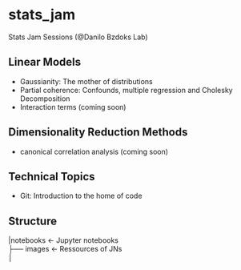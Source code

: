 # stats_jam
Stats Jam Sessions (@Danilo Bzdoks Lab)

##	 Linear Models
- Gaussianity: The mother of distributions
- Partial coherence: Confounds, multiple regression and Cholesky Decomposition
- Interaction terms (coming soon)

##  Dimensionality Reduction Methods
- canonical correlation analysis (coming soon)

##	 Technical Topics
- Git: Introduction to the home of code

## Structure

|notebooks          <- Jupyter notebooks <br>
├── images          <- Ressources of JNs <br>
│   <br>
